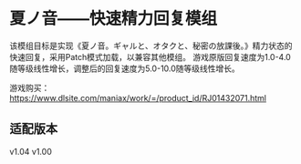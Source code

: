 # 夏ノ音——快速精力回复模组

该模组目标是实现《夏ノ音。ギャルと、オタクと、秘密の放課後。》精力状态的快速回复，采用Patch模式加载，以兼容其他模组。
游戏原版回复速度为1.0-4.0随等级线性增长，调整后的回复速度为5.0-10.0随等级线性增长。

游戏购买：https://www.dlsite.com/maniax/work/=/product_id/RJ01432071.html

## 适配版本

v1.04
v1.00